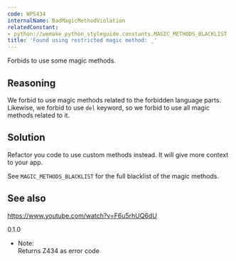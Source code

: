 ```yaml
---
code: WPS434
internalName: BadMagicMethodViolation
relatedConstant:
- python://wemake_python_styleguide.constants.MAGIC_METHODS_BLACKLIST
title: 'Found using restricted magic method: _'
---
```


Forbids to use some magic methods.

## Reasoning
We forbid to use magic methods related to the forbidden language
parts. Likewise, we forbid to use `del` keyword, so we forbid to use
all magic methods related to it.

## Solution
Refactor you code to use custom methods instead. It will give more
context to your app.

See `MAGIC_METHODS_BLACKLIST` for
the full blacklist of the magic methods.

## See also
<https://www.youtube.com/watch?v=F6u5rhUQ6dU>

<div class="versionadded">

0.1.0

</div>

  - Note:  
    Returns Z434 as error code